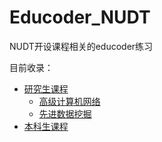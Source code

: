 # Educoder_NUDT
NUDT开设课程相关的educoder练习

目前收录：

- [研究生课程](./Postgraduate)
  - [高级计算机网络](./Postgraduate/AdvancedComputerNetworking)
  - [先进数据挖掘](./Postgraduate/AdvancedDataMining)
- [本科生课程](./Undergraduate)
